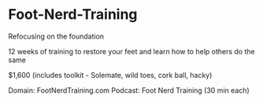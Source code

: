 # Foot-Nerd-Training

Refocusing on the foundation

12 weeks of training to restore your feet and learn how to help others do the same

$1,600 (includes toolkit - Solemate, wild toes, cork ball, hacky)

Domain: FootNerdTraining.com
Podcast: Foot Nerd Training (30 min each)
